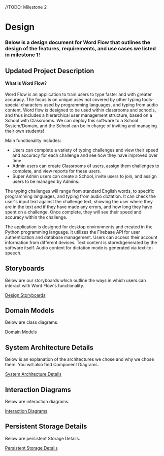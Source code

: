 //TODO: Milestone 2

# Design

### Below is a design document for Word Flow that outlines the design of the features, requirements, and use cases we listed in milestone 1!

## Updated Project Description

#### What is Word Flow?

Word Flow is an application to train users to type faster and with greater accuracy. The focus is on unique uses not covered by other typing tools- special characters used by programming languages, and typing from audio content. Word flow is designed to be used within classrooms and schools, and thus includes a hierarchical user management structure, based on a School with Classrooms. We can deploy this software to a School System/Domain, and the School can be in charge of inviting and managing their own students!

Main functionality includes:

* Users can complete a variety of typing challenges and view their speed and accuracy for each challenge and see how they have improved over time.
* Admin users can create Classrooms of users, assign them challenges to complete, and view reports for these users.
* Super Admin users can create a School, invite users to join, and assign users to be managed by Admins.

The typing challenges will range from standard English words, to specific programming languages, and typing from audio dictation. It can check the user's input text against the challenge text, showing the user where they are in the text and if they have made any errors, and how long they have spent on a challenge. Once complete, they will see their speed and accuracy within the challenge.

The application is designed for desktop environments and created in the Python programming language. It utilizes the Firebase API for user authentication and database management. Users can access their account information from different devices. Text content is stored/generated by the software itself. Audio content for dictation mode is generated via text-to-speech.

## Storyboards

Below are our storyboards which outline the ways in which users can interact with Word Flow's functionality.

[Design Storyboards](/Requirements/Design-Storyboards)

## Domain Models

Below are class diagrams.

[Domain Models](/Requirements/Domain-Models)

## System Architecture Details

Below is an explanation of the architectures we chose and why we chose them. You will also find Component Diagrams.

[System Architecture Details](/Requirements/System-Architecture-Details)

## Interaction Diagrams

Below are interaction diagrams.

[Interaction Diagrams](/Requirements/Interaction-Diagrams)

## Persistent Storage Details

Below are persistent Storage Details.

[Persistent Storage Details](/Requirements/Persistent-Storage-Details)